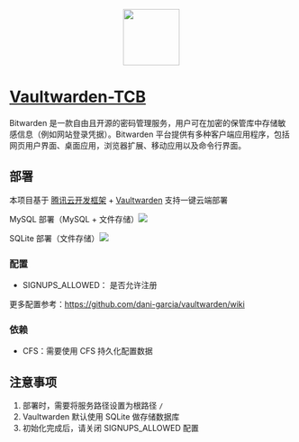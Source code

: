 <p align="center">
  <img height="100px" src="./logo.png" center />
</p>

# [Vaultwarden-TCB](https://github.com/CeeIM/Vaultwarden-TCB)

Bitwarden 是一款自由且开源的密码管理服务，用户可在加密的保管库中存储敏感信息（例如网站登录凭据）。Bitwarden 平台提供有多种客户端应用程序，包括网页用户界面、桌面应用，浏览器扩展、移动应用以及命令行界面。

## 部署

本项目基于 [腾讯云开发框架](https://github.com/Tencent/cloudbase-framework) + [Vaultwarden](https://github.com/dani-garcia/vaultwarden) 支持一键云端部署

MySQL 部署（MySQL + 文件存储）[![](https://main.qcloudimg.com/raw/67f5a389f1ac6f3b4d04c7256438e44f.svg)](https://console.cloud.tencent.com/tcb/env/index?action=CreateAndDeployCloudBaseProject&tdl_anchor=github&tdl_site=0&appUrl=https://github.com/CeeIM/Vaultwarden-TCB)

SQLite 部署（文件存储）[![](https://main.qcloudimg.com/raw/67f5a389f1ac6f3b4d04c7256438e44f.svg)](https://console.cloud.tencent.com/tcb/env/index?action=CreateAndDeployCloudBaseProject&appUrl=https://github.com/CeeIM/Vaultwarden-TCB&branch=cfs-only)

### 配置

- SIGNUPS_ALLOWED： 是否允许注册

更多配置参考：https://github.com/dani-garcia/vaultwarden/wiki

### 依赖

- CFS：需要使用 CFS 持久化配置数据

## 注意事项

1. 部署时，需要将服务路径设置为根路径 `/`
2. Vaultwarden 默认使用 SQLite 做存储数据库
3. 初始化完成后，请关闭 SIGNUPS_ALLOWED 配置
